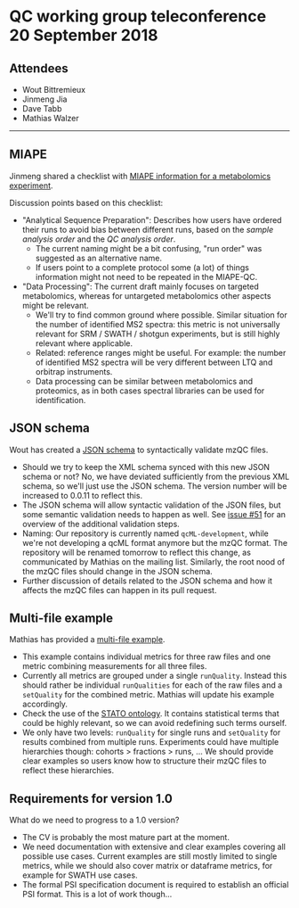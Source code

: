 # QC working group teleconference 20 September 2018

## Attendees

- Wout Bittremieux
- Jinmeng Jia
- Dave Tabb
- Mathias Walzer

---

## MIAPE

Jinmeng shared a checklist with [MIAPE information for a metabolomics experiment](https://github.com/Jinmeng-QC/MIAPE-QC/blob/master/Meeting%20MIAPE-QC%20-%20Metabolomics.md).

Discussion points based on this checklist:

- "Analytical Sequence Preparation": Describes how users have ordered their runs to avoid bias between different runs, based on the _sample analysis order_ and the _QC analysis order_.
    - The current naming might be a bit confusing, "run order" was suggested as an alternative name.
    - If users point to a complete protocol some (a lot) of things information might not need to be repeated in the MIAPE-QC.
- "Data Processing": The current draft mainly focuses on targeted metabolomics, whereas for untargeted metabolomics other aspects might be relevant.
    - We'll try to find common ground where possible. Similar situation for the number of identified MS2 spectra: this metric is not universally relevant for SRM / SWATH / shotgun experiments, but is still highly relevant where applicable.
    - Related: reference ranges might be useful. For example: the number of identified MS2 spectra will be very different between LTQ and orbitrap instruments.
    - Data processing can be similar between metabolomics and proteomics, as in both cases spectral libraries can be used for identification.

## JSON schema

Wout has created a [JSON schema](https://github.com/HUPO-PSI/qcML-development/pull/47) to syntactically validate mzQC files.

- Should we try to keep the XML schema synced with this new JSON schema or not? No, we have deviated sufficiently from the previous XML schema, so we'll just use the JSON schema. The version number will be increased to 0.0.11 to reflect this.
- The JSON schema will allow syntactic validation of the JSON files, but some semantic validation needs to happen as well. See [issue #51](https://github.com/HUPO-PSI/qcML-development/issues/51) for an overview of the additional validation steps.
- Naming: Our repository is currently named `qcML-development`, while we're not developing a qcML format anymore but the mzQC format. The repository will be renamed tomorrow to reflect this change, as communicated by Mathias on the mailing list. Similarly, the root nood of the mzQC files should change in the JSON schema.
- Further discussion of details related to the JSON schema and how it affects the mzQC files can happen in its pull request.

## Multi-file example

Mathias has provided a [multi-file example](https://github.com/HUPO-PSI/qcML-development/pull/48).

- This example contains individual metrics for three raw files and one metric combining measurements for all three files.
- Currently all metrics are grouped under a single `runQuality`. Instead this should rather be individual `runQualities` for each of the raw files and a `setQuality` for the combined metric. Mathias will update his example accordingly.
- Check the use of the [STATO ontology](http://purl.obolibrary.org/obo/stato.owl). It contains statistical terms that could be highly relevant, so we can avoid redefining such terms ourself.
- We only have two levels: `runQuality` for single runs and `setQuality` for results combined from multiple runs. Experiments could have multiple hierarchies though: cohorts > fractions > runs, ... We should provide clear examples so users know how to structure their mzQC files to reflect these hierarchies.

## Requirements for version 1.0

What do we need to progress to a 1.0 version?

- The CV is probably the most mature part at the moment.
- We need documentation with extensive and clear examples covering all possible use cases. Current examples are still mostly limited to single metrics, while we should also cover matrix or dataframe metrics, for example for SWATH use cases.
- The formal PSI specification document is required to establish an official PSI format. This is a lot of work though...
